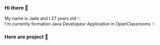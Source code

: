### Hi there 👋


My name is Jade and I 27 years old ✨  
I'm currently formation Java Developeur Application in OpenClassrooms ✨ 
### Here are project 👯

